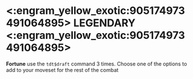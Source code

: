 # <:engram_yellow_exotic:905174973491064895> LEGENDARY <:engram_yellow_exotic:905174973491064895>

**Fortune** use the `tdt$draft` command 3 times. Choose one of the options to add to your moveset for the rest of the combat
